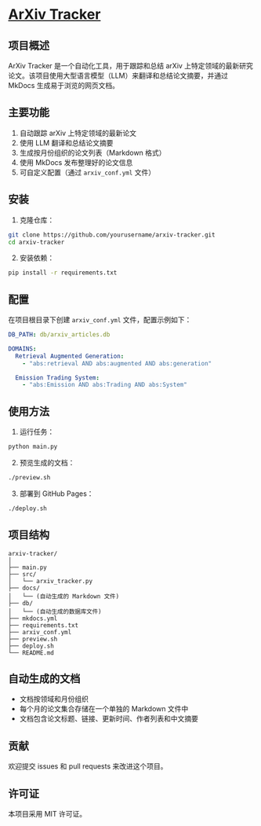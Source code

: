 # [ArXiv Tracker](https://zeropoint5.github.io/arxiv_tracker/)

## 项目概述

ArXiv Tracker 是一个自动化工具，用于跟踪和总结 arXiv 上特定领域的最新研究论文。该项目使用大型语言模型（LLM）来翻译和总结论文摘要，并通过 MkDocs 生成易于浏览的网页文档。

## 主要功能

1. 自动跟踪 arXiv 上特定领域的最新论文
2. 使用 LLM 翻译和总结论文摘要
3. 生成按月份组织的论文列表（Markdown 格式）
4. 使用 MkDocs 发布整理好的论文信息
5. 可自定义配置（通过 `arxiv_conf.yml` 文件）

## 安装

1. 克隆仓库：

```bash
git clone https://github.com/yourusername/arxiv-tracker.git
cd arxiv-tracker
```

2. 安装依赖：

```bash
pip install -r requirements.txt
```

## 配置

在项目根目录下创建 `arxiv_conf.yml` 文件，配置示例如下：

```yaml
DB_PATH: db/arxiv_articles.db

DOMAINS:
  Retrieval Augmented Generation:
    - "abs:retrieval AND abs:augmented AND abs:generation"

  Emission Trading System:
    - "abs:Emission AND abs:Trading AND abs:System"
```

## 使用方法

1. 运行任务：

```bash
python main.py
```

2. 预览生成的文档：

```bash
./preview.sh
```

3. 部署到 GitHub Pages：

```bash
./deploy.sh
```

## 项目结构

```
arxiv-tracker/
│
├── main.py
├── src/
│   └── arxiv_tracker.py
├── docs/
│   └── (自动生成的 Markdown 文件)
├── db/
│   └── (自动生成的数据库文件)
├── mkdocs.yml
├── requirements.txt
├── arxiv_conf.yml
├── preview.sh
├── deploy.sh
└── README.md
```

## 自动生成的文档

- 文档按领域和月份组织
- 每个月的论文集合存储在一个单独的 Markdown 文件中
- 文档包含论文标题、链接、更新时间、作者列表和中文摘要

## 贡献

欢迎提交 issues 和 pull requests 来改进这个项目。

## 许可证

本项目采用 MIT 许可证。
